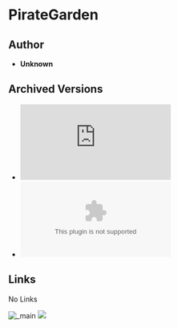 <detail>

# PirateGarden
  
>
  
## Author 
- **Unknown** 

## Archived Versions 
- ![PirateGarden - 1.1](https://github.com/masato462/Minicraft-Rebuild-and-Mod-Archives/raw/master/Minicraft%20Mods/PirateGarden/PirateGarden11.jar) 
- ![PirateGarden - 0.6 Source Code](https://github.com/masato462/Minicraft-Rebuild-and-Mod-Archives/raw/master/Minicraft%20Mods/PirateGarden/PirateGarden06.zip) 

## Links
No Links 

![_main](https://github.com/masato462/Minicraft-Rebuild-and-Mod-Archives/blob/master/readme_shot/PirateGarden_main.png)
![](https://github.com/masato462/Minicraft-Rebuild-and-Mod-Archives/blob/master/readme_shot/PirateGarden.png)
</detail>
<p>

<detail>